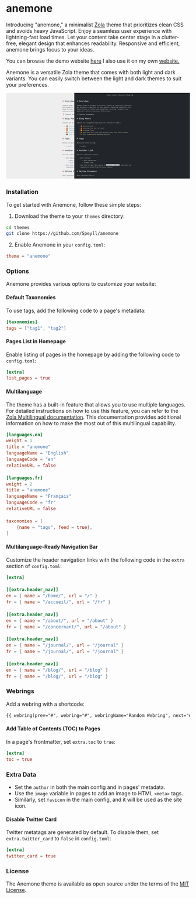 # anemone

Introducing "anemone," a minimalist [Zola](https://www.getzola.org) theme that prioritizes clean CSS and avoids heavy JavaScript. Enjoy a seamless user experience with lightning-fast load times. Let your content take center stage in a clutter-free, elegant design that enhances readability. Responsive and efficient, anemone brings focus to your ideas.

You can browse the demo website [here](https://anemone.pages.dev/)
I also use it on my own [website.](https://speyllsite.pages.dev/)

Anemone is a versatile Zola theme that comes with both light and dark variants. You can easily switch between the light and dark themes to suit your preferences.

![Anemone Light and Dark Theme](screenshot.png)

### Installation

To get started with Anemone, follow these simple steps:

1. Download the theme to your `themes` directory:

```bash
cd themes
git clone https://github.com/Speyll/anemone
```

2. Enable Anemone in your `config.toml`:

```toml
theme = "anemone"
```

### Options

Anemone provides various options to customize your website:

#### Default Taxonomies

To use tags, add the following code to a page's metadata:

```toml
[taxonomies]
tags = ["tag1", "tag2"]
```

#### Pages List in Homepage

Enable listing of pages in the homepage by adding the following code to `config.toml`:

```toml
[extra]
list_pages = true
```

#### Multilanguage

The theme has a built-in feature that allows you to use multiple languages. For detailed instructions on how to use this feature, you can refer to the [Zola Multilingual documentation](https://www.getzola.org/documentation/content/multilingual/). This documentation provides additional information on how to make the most out of this multilingual capability.

```toml
[languages.en]
weight = 1
title = "anemone"
languageName = "English"
languageCode = "en"
relativeURL = false

[languages.fr]
weight = 2
title = "anemone"
languageName = "Français"
languageCode = "fr"
relativeURL = false

taxonomies = [
    {name = "tags", feed = true},
]
```
#### Multilanguage-Ready Navigation Bar

Customize the header navigation links with the following code in the `extra` section of `config.toml`:

```toml
[extra]

[[extra.header_nav]]
en = { name = "/home/", url = "/" }
fr = { name = "/accueil/", url = "/fr" }

[[extra.header_nav]]
en = { name = "/about/", url = "/about" }
fr = { name = "/concernant/", url = "/about" }

[[extra.header_nav]]
en = { name = "/journal/", url = "/journal" }
fr = { name = "/journal/", url = "/journal" }

[[extra.header_nav]]
en = { name = "/blog/", url = "/blog" }
fr = { name = "/blog/", url = "/blog" }
```

### Webrings

Add a webring with a shortcode:

```html
{{ webring(prev="#", webring="#", webringName="Random Webring", next="#") }}
```

#### Add Table of Contents (TOC) to Pages

In a page's frontmatter, set `extra.toc` to `true`:

```toml
[extra]
toc = true
```

### Extra Data

- Set the `author` in both the main config and in pages' metadata.
- Use the `image` variable in pages to add an image to HTML `<meta>` tags.
- Similarly, set `favicon` in the main config, and it will be used as the site icon.

#### Disable Twitter Card

Twitter metatags are generated by default. To disable them, set `extra.twitter_card` to `false` in `config.toml`:

```toml
[extra]
twitter_card = true
```

### License

The Anemone theme is available as open source under the terms of the [MIT License](LICENSE).
